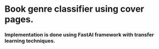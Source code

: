 # Book genre classifier using cover pages. 
### Implementation is done using FastAI framework with transfer learning techniques.
